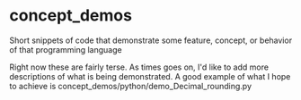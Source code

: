# concept_demos
Short snippets of code that demonstrate some feature, concept, or behavior of that programming language

Right now these are fairly terse. As times goes on, I'd like to add more descriptions of what is being demonstrated.
A good example of what I hope to achieve is concept_demos/python/demo_Decimal_rounding.py

